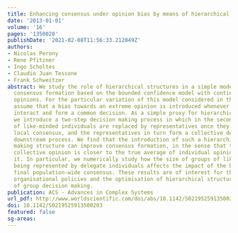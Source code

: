 ```yaml
---
title: Enhancing consensus under opinion bias by means of hierarchical decision making
date: '2013-01-01'
volume: '16'
pages: '1350020'
publishDate: '2021-02-08T11:56:33.212049Z'
authors:
- Nicolas Perony
- Rene Pfitzner
- Ingo Scholtes
- Claudio Juan Tessone
- Frank Schweitzer
abstract: We study the role of hierarchical structures in a simple model of collective
  consensus formation based on the bounded confidence model with continuous individual
  opinions. For the particular variation of this model considered in this paper, we
  assume that a bias towards an extreme opinion is introduced whenever two individuals
  interact and form a common decision. As a simple proxy for hierarchical social structures,
  we introduce a two-step decision making process in which in the second step groups
  of like-minded individuals are replaced by representatives once they have reached
  local consensus, and the representatives in turn form a collective decision in a
  downstream process. We find that the introduction of such a hierarchical decision
  making structure can improve consensus formation, in the sense that the eventual
  collective opinion is closer to the true average of individual opinions than without
  it. In particular, we numerically study how the size of groups of like-minded individuals
  being represented by delegate individuals affects the impact of the bias on the
  final population-wide consensus. These results are of interest for the design of
  organisational policies and the optimisation of hierarchical structures in the context
  of group decision making.
publication: ACS - Advances in Complex Systems
url_pdf: http://www.worldscientific.com/doi/abs/10.1142/S0219525913500203
doi: 10.1142/S0219525913500203
featured: false
sg-areas:
---
```

